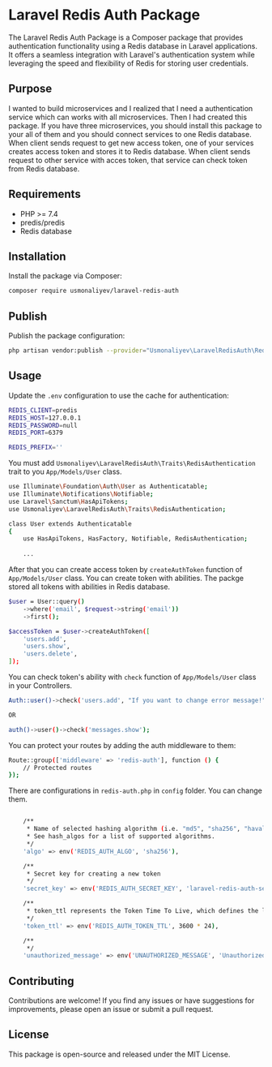 # Laravel Redis Auth Package

The Laravel Redis Auth Package is a Composer package that provides authentication functionality using a Redis database in Laravel applications. It offers a seamless integration with Laravel's authentication system while leveraging the speed and flexibility of Redis for storing user credentials.

## Purpose

I wanted to build microservices and I realized that I need a authentication service which can works with all microservices.
Then I had created this package. If you have three microservices, you should install this package to your all of them and you should connect services to one Redis database.
When client sends request to get new access token, one of your services creates access token and stores it to Redis database.
When client sends request to other service with acces token, that service can check token from Redis database.

## Requirements

- PHP >= 7.4
- predis/predis
- Redis database

## Installation

Install the package via Composer:

```bash
composer require usmonaliyev/laravel-redis-auth
```

## Publish

Publish the package configuration:

```bash
php artisan vendor:publish --provider="Usmonaliyev\LaravelRedisAuth\RedisAuthServiceProvider"
```

## Usage

Update the `.env` configuration to use the cache for authentication:

```bash
REDIS_CLIENT=predis
REDIS_HOST=127.0.0.1
REDIS_PASSWORD=null
REDIS_PORT=6379

REDIS_PREFIX=''
```

You must add `Usmonaliyev\LaravelRedisAuth\Traits\RedisAuthentication` trait to you `App/Models/User` class.

```bash
use Illuminate\Foundation\Auth\User as Authenticatable;
use Illuminate\Notifications\Notifiable;
use Laravel\Sanctum\HasApiTokens;
use Usmonaliyev\LaravelRedisAuth\Traits\RedisAuthentication;

class User extends Authenticatable
{
    use HasApiTokens, HasFactory, Notifiable, RedisAuthentication;
    
    ...
```

After that you can create access token by `createAuthToken` function of `App/Models/User` class.
You can create token with abilities. The packge stored all tokens with abilities in Redis database.

```bash
$user = User::query()
    ->where('email', $request->string('email'))
    ->first();

$accessToken = $user->createAuthToken([
    'users.add',
    'users.show',
    'users.delete',
]);

```

You can check token's ability with `check` function of `App/Models/User` class in your Controllers.

```bash
Auth::user()->check('users.add', "If you want to change error message!");

OR

auth()->user()->check('messages.show');
```

You can protect your routes by adding the auth middleware to them:

```bash
Route::group(['middleware' => 'redis-auth'], function () {
    // Protected routes
});
```

There are configurations in `redis-auth.php` in `config` folder.
You can change them.

```bash

    /**
     * Name of selected hashing algorithm (i.e. "md5", "sha256", "haval160,4", etc..)
     * See hash_algos for a list of supported algorithms.
     */
    'algo' => env('REDIS_AUTH_ALGO', 'sha256'),

    /**
     * Secret key for creating a new token
     */
    'secret_key' => env('REDIS_AUTH_SECRET_KEY', 'laravel-redis-auth-secret-key'),

    /**
     * token_ttl represents the Token Time To Live, which defines the lifespan or expiration time of a token.
     */
    'token_ttl' => env('REDIS_AUTH_TOKEN_TTL', 3600 * 24),

    /**
     */
    'unauthorized_message' => env('UNAUTHORIZED_MESSAGE', 'Unauthorized...'),
```

## Contributing

Contributions are welcome! If you find any issues or have suggestions for improvements, please open an issue or submit a pull request.

## License

This package is open-source and released under the MIT License.

